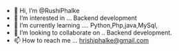 - 👋 Hi, I’m @RushiPhalke
- 👀 I’m interested in ... Backend development
- 🌱 I’m currently learning .... Python,Php,java,MySql,
- 💞️ I’m looking to collaborate on .. Backend development.
- 📫 How to reach me ... hrishiphalke@gmail.com

<!---
RushiPhalke/RushiPhalke is a ✨ special ✨ repository because its `README.md` (this file) appears on your GitHub profile.
You can click the Preview link to take a look at your changes.
--->
